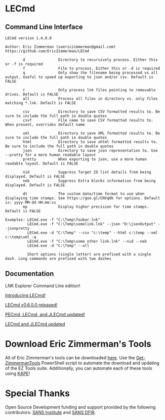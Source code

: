 # LECmd

## Command Line Interface

    LECmd version 1.4.0.0
    
    Author: Eric Zimmerman (saericzimmerman@gmail.com)
    https://github.com/EricZimmerman/LECmd
    
            d               Directory to recursively process. Either this or -f is required
            f               File to process. Either this or -d is required
            q               Only show the filename being processed vs all output. Useful to speed up exporting to json and/or csv. Default is FALSE
    
            r               Only process lnk files pointing to removable drives. Default is FALSE
            all             Process all files in directory vs. only files matching *.lnk. Default is FALSE
    
            csv             Directory to save CSV formatted results to. Be sure to include the full path in double quotes
            csvf            File name to save CSV formatted results to. When present, overrides default name
    
            xml             Directory to save XML formatted results to. Be sure to include the full path in double quotes
            html            Directory to save xhtml formatted results to. Be sure to include the full path in double quotes
            json            Directory to save json representation to. Use --pretty for a more human readable layout
            pretty          When exporting to json, use a more human readable layout. Default is FALSE
    
            nid             Suppress Target ID list details from being displayed. Default is FALSE
            neb             Suppress Extra blocks information from being displayed. Default is FALSE
    
            dt              The custom date/time format to use when displaying time stamps. See https://goo.gl/CNVq0k for options. Default is: yyyy-MM-dd HH:mm:ss
            mp              Display higher precision for time stamps. Default is FALSE
    
    Examples: LECmd.exe -f "C:\Temp\foobar.lnk"
              LECmd.exe -f "C:\Temp\somelink.lnk" --json "D:\jsonOutput" --jsonpretty
              LECmd.exe -d "C:\Temp" --csv "c:\temp" --html c:\temp --xml c:\temp\xml -q
              LECmd.exe -f "C:\Temp\some other link.lnk" --nid --neb
              LECmd.exe -d "C:\Temp" --all
    
              Short options (single letter) are prefixed with a single dash. Long commands are prefixed with two dashes    

## Documentation

LNK Explorer Command Line edition!

[Introducing LECmd!](https://binaryforay.blogspot.com/2016/02/introducing-lecmd.html)

[LECmd v0.6.0.0 released!](https://binaryforay.blogspot.com/2016/02/lecmd-v0600-released.html)

[PECmd, LECmd, and JLECmd updated!](https://binaryforay.blogspot.com/2016/03/pecmd-lecmd-and-jlecmd-updated.html)

[LECmd and JLECmd updated](https://binaryforay.blogspot.com/2016/04/lecmd-and-jlecmd-updated.html)

# Download Eric Zimmerman's Tools

All of Eric Zimmerman's tools can be downloaded [here](https://ericzimmerman.github.io/#!index.md). Use the [Get-ZimmermanTools](https://f001.backblazeb2.com/file/EricZimmermanTools/Get-ZimmermanTools.zip) PowerShell script to automate the download and updating of the EZ Tools suite. Additionally, you can automate each of these tools using [KAPE](https://www.kroll.com/en/services/cyber-risk/incident-response-litigation-support/kroll-artifact-parser-extractor-kape)!

# Special Thanks

Open Source Development funding and support provided by the following contributors: [SANS Institute](http://sans.org/) and [SANS DFIR](http://dfir.sans.org/).

